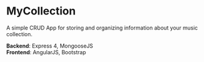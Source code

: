 # MyCollection
A simple CRUD App for storing and organizing information about your music collection.

**Backend**: Express 4, MongooseJS\
**Frontend**: AngularJS, Bootstrap
